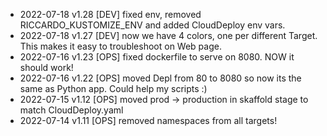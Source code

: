 * 2022-07-18 v1.28 [DEV] fixed env, removed RICCARDO_KUSTOMIZE_ENV and added CloudDeploy env vars.
* 2022-07-18 v1.27 [DEV] now we have 4 colors, one per different Target. This makes it easy to troubleshoot on Web page.
* 2022-07-16 v1.23 [OPS] fixed dockerfile to serve on 8080. NOW it should work!
* 2022-07-16 v1.22 [OPS] moved Depl from 80 to 8080 so now its the same as Python app. Could help my scripts :)
* 2022-07-15 v1.12 [OPS] moved prod -> production in skaffold stage to match CloudDeploy.yaml
* 2022-07-14 v1.11 [OPS] removed namespaces from all targets!

